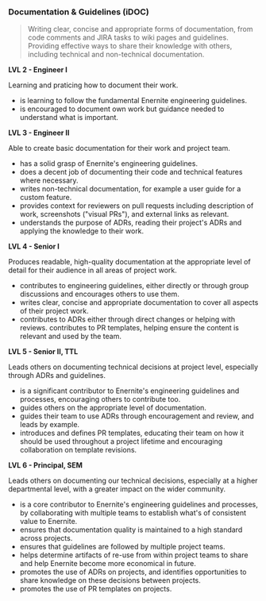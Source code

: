 ### Documentation & Guidelines (iDOC) ###

> Writing clear, concise and appropriate forms of documentation, from code comments and JIRA tasks to wiki pages and guidelines. Providing effective ways to share their knowledge with others, including technical and non-technical documentation.

**LVL 2 - Engineer I** 

Learning and praticing how to document their work.

* is learning to follow the fundamental Enernite engineering guidelines.
* is encouraged to document own work but guidance needed to understand what is important.

**LVL 3 - Engineer II**

Able to create basic documentation for their work and project team.

* has a solid grasp of Enernite's engineering guidelines.
* does a decent job of documenting their code and technical features where necessary.
* writes non-technical documentation, for example a user guide for a custom feature.
* provides context for reviewers on pull requests including description of work, screenshots ("visual PRs"), and external links as relevant.
* understands the purpose of ADRs, reading their project's ADRs and applying the knowledge to their work.

**LVL 4 - Senior I**

Produces readable, high-quality documentation at the appropriate level of detail for their audience in all areas of project work.

* contributes to engineering guidelines, either directly or through group discussions and encourages others to use them.
* writes clear, concise and appropriate documentation to cover all aspects of their project work.
* contributes to ADRs either through direct changes or helping with reviews.
contributes to PR templates, helping ensure the content is relevant and used by the team.

**LVL 5 - Senior II, TTL**

Leads others on documenting technical decisions at project level, especially through ADRs and guidelines.

* is a significant contributor to Enernite's engineering guidelines and processes, encouraging others to contribute too.
* guides others on the appropriate level of documentation.
* guides their team to use ADRs through encouragement and review, and leads by example.
* introduces and defines PR templates, educating their team on how it should be used throughout a project lifetime and encouraging collaboration on template revisions.

**LVL 6 - Principal, SEM**

Leads others on documenting our technical decisions, especially at a higher departmental level, with a greater impact on the wider community.

* is a core contributor to Enernite's engineering guidelines and processes, by collaborating with multiple teams to establish what's of consistent value to Enernite.
* ensures that documentation quality is maintained to a high standard across projects.
* ensures that guidelines are followed by multiple project teams.
* helps determine artifacts of re-use from within project teams to share and help Enernite become more economical in future.
* promotes the use of ADRs on projects, and identifies opportunities to share knowledge on these decisions between projects.
* promotes the use of PR templates on projects.
